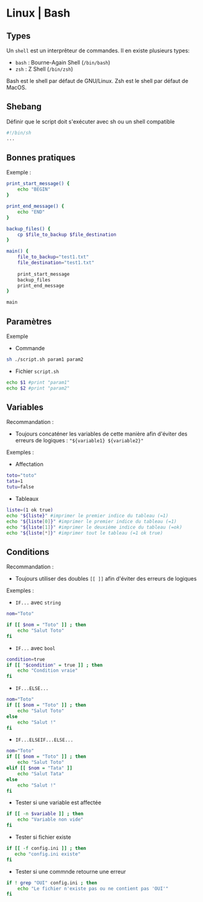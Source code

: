 # Linux | Bash

## Types

Un `shell` est un interprêteur de commandes.
Il en existe plusieurs types:

* `bash` : Bourne-Again Shell (`/bin/bash`)
* `zsh` : Z Shell (`/bin/zsh`)

Bash est le shell par défaut de GNU/Linux.
Zsh est le shell par défaut de MacOS.

## Shebang

Définir que le script doit s'exécuter avec sh ou un shell compatible

```bash
#!/bin/sh
...
```

## Bonnes pratiques

Exemple :

```bash
print_start_message() {
    echo "BEGIN"
}

print_end_message() {
    echo "END"
}

backup_files() {
    cp $file_to_backup $file_destination
}

main() {
    file_to_backup="test1.txt"
    file_destination="test1.txt"
    
    print_start_message
    backup_files
    print_end_message
}

main
```

## Paramètres

Exemple

* Commande

```bash
sh ./script.sh param1 param2
```

* Fichier `script.sh`

```bash
echo $1 #print "param1"
echo $2 #print "param2"
```

## Variables

Recommandation :

* Toujours concaténer les variables de cette manière afin d'éviter des erreurs de logiques : `"${variable1} ${variable2}"`

Exemples :

* Affectation

```bash
toto="toto"
tata=1
tutu=false
```

* Tableaux

```bash
liste=(1 ok true)
echo "${liste}" #imprimer le premier indice du tableau (=1)
echo "${liste[0]}" #imprimer le premier indice du tableau (=1)
echo "${liste[1]}" #imprimer le deuxième indice du tableau (=ok)
echo "${liste[*]}" #imprimer tout le tableau (=1 ok true)
```

## Conditions

Recommandation :

* Toujours utiliser des doubles `[[ ]]` afin d'éviter des erreurs de logiques

Exemples :

* `IF...` avec `string`

```bash
nom="Toto"

if [[ $nom = "Toto" ]] ; then
    echo "Salut Toto"
fi
```

* `IF...` avec `bool`

```bash
condition=true
if [[ "$condition" = true ]] ; then
    echo "Condition vraie"
fi
```

* `IF...ELSE...`

```bash
nom="Toto"
if [[ $nom = "Toto" ]] ; then
    echo "Salut Toto"
else
    echo "Salut !"
fi
```

* `IF...ELSEIF...ELSE...`

```bash
nom="Toto"
if [[ $nom = "Toto" ]] ; then
    echo "Salut Toto"
elif [[ $nom = "Tata" ]]
    echo "Salut Tata"
else
    echo "Salut !"
fi
```

* Tester si une variable est affectée

```bash
if [[ -n $variable ]] ; then
    echo "Variable non vide"
fi
```

* Tester si fichier existe

```bash
if [[ -f config.ini ]] ; then
   echo "config.ini existe"
fi
```

* Tester si une commnde retourne une erreur

```bash
if ! grep "OUI" config.ini ; then
    echo "Le fichier n'existe pas ou ne contient pas 'OUI'"
fi
```
